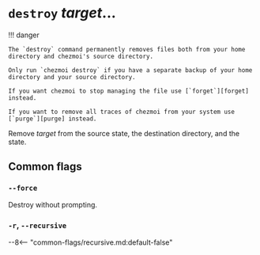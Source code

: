 # `destroy` *target*...

!!! danger

    The `destroy` command permanently removes files both from your home
    directory and chezmoi's source directory.

    Only run `chezmoi destroy` if you have a separate backup of your home
    directory and your source directory.

    If you want chezmoi to stop managing the file use [`forget`][forget]
    instead.

    If you want to remove all traces of chezmoi from your system use
    [`purge`][purge] instead.

Remove *target* from the source state, the destination directory, and the state.

## Common flags

### `--force`

Destroy without prompting.

### `-r`, `--recursive`

--8<-- "common-flags/recursive.md:default-false"

[forget]: /reference/commands/forget.md
[purge]: /reference/commands/purge.md
